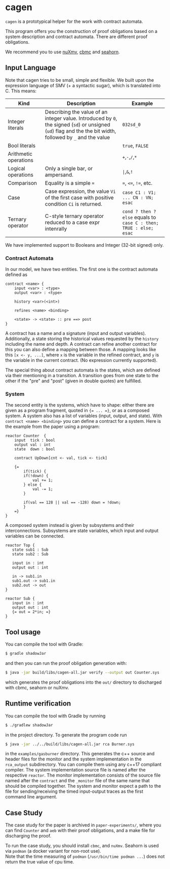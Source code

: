 # cagen

`cagen` is a prototypical helper for the work with contract automata. 

This program offers you the construction of proof obligations based on a system description and contract automata. 
There are different proof obligations. 

We recommend you to use [nuXmv](https://nuxmv.fkb.eu), [cbmc](https://www.cprover.org/cbmc/) and [seahorn](https://github.com/seahorn/seahorn).

## Input Language

Note that cagen tries to be small, simple and flexible.
We built upon the expression language of SMV (+ a syntactic sugar), which is translated into C. This means:

| Kind                  | Description                                                                                                                                                 | Example                                                           | 
|-----------------------|-------------------------------------------------------------------------------------------------------------------------------------------------------------|-------------------------------------------------------------------|
 | Integer literals      | Describing the value of an integer value. Introduced by `0`, the signed (`sd`) or unsigned (`ud`) flag and the the bit width, followed by `_` and the value | `032sd_0`                                                         |
| Bool literals         |                                                                                                                                                             | `true`, `FALSE`                                                   |
| Arithmetic operations |                                                                                                                                                             | `+`,`-`,`/`,`*`                                                   |
| Logical operations    | Only a single bar, or ampersand.                                                                                                                            | `\|`,`&`,`!`                                                      |     
| Comparison            | Equality is a simple `=`                                                                                                                                    | `=`, `<=`, `!=`, etc.                                             |
| Case                  | Case expression, the value `Vi` of the first case with positive condition `Ci` is returned.                                                                 | `case C1 : V1; ... CN : VN; esac`                                 |
| Ternary operator      | C-style ternary operator reduced to a case expr intenrally                                                                                                  | `cond ? then ? else` equals to `case C : then; TRUE : else; esac` |

We have implemented support to Booleans and Integer (32-bit signed) only. 

### Contract Automata 

In our model, we have two entities. The first one is the contract automata defined as 

```
contract <name> {
    input <var> : <type>
    output <var> : <type>

    history <var>(<int>)

    refines <name> <binding>    

    <state> -> <state> :: pre ==> post    
}
```

A contract has a name and a signature (input and output variables). Additionally, a state storing the historical values requested by the `history` including the name and depth. A contract can refine another contract for this you can also define a mapping between those. A mapping looks like this `[x <- y, ...]`, where `x` is the variable in the refined contract, and `y` is the variable in the current contract. (No expression currently supported).

The special thing about contract automata is the states, which are defined via their mentioning in a transition. A transition goes from one state to the other if the "pre" and "post" (given in double quotes) are fulfilled.

### System 

The second entity is the systems, which have to shape: either there are given as a program fragment, quoted in `{= ... =}`, or as a composed system. A system also has a list of variables (input, output, and state). With `contract <name> <binding>` you can define a contract for a system.
Here is the example from the paper using a program:

``` 
reactor Counter  {
    input  tick : bool
    output val : int
    state  down : bool

    contract UpDown[cnt <- val, tick <- tick]

    {=
        if(tick) {
        if(!down) {
            val += 1;
        } else {
            val -= 1;
        }

        if(val == 128 || val == -128) down = !down;
        }
    =}
}
```

A composed system instead is given by subsystems and their interconnections. Subsystems are state variables, which input and output variables can be connected.

```
reactor Top {
   state sub1 : Sub
   state sub2 : Sub

   input in : int
   output out : int

   in -> sub1.in
   sub1.out -> sub1.in
   sub2.out -> out
}

reactor Sub {
   input in : int
   output out : int
   {= out = 2*in; =}
}
```

## Tool usage

You can compile the tool with Gradle: 
```sh
$ gradle shadowJar
```
and then you can run the proof obligation generation with:
```sh
$ java -jar build/libs/cagen-all.jar verify --output out Counter.sys
```
which generates the proof obligations into the `out/` directory to discharged with cbmc, seahorn or nuXmv. 

## Runtime verification
You can compile the tool with Gradle by running
```sh
$ ./gradlew shadowJar
```
in the project directory.
To generate the program code run 
```sh
$ java -jar ../../build/libs/cagen-all.jar rca Burner.sys
```
in the `examples/gasburner` directory.
This generates the c++ source and header files for the monitor and the system implementation in the `rca_output` subdirectory.
You can compile them using any c++17 compliant compiler.
The system implementation source file is named after the respective `reactor`.
The monitor implementation consists of the source file named after the `contract` and the `_monitor` file of the same name that should be compiled together.
The system and monitor expect a path to the file for sending/receiving the timed input-output traces as the first command line argument.

## Case Study

The case study for the paper is archived in `paper-experiments/`, where you can find `Counter` and `aeb` with their proof obligations, and a make file for discharging the proof. 

To run the case study, you should install `cbmc`, and `nuXmv`. Seahorn is used via `podman` (a docker variant for non-root use).  
Note that the time measuring of `podman` (`/usr/bin/time podman ...`) does not return the true value of cpu time. 

